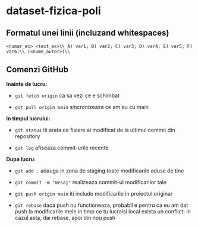 # dataset-fizica-poli

## Formatul unei linii (incluzand whitespaces)

`<numar_ex> <text_ex>\\ A) var1; B) var2; C) var3; D) var4; E) var5; F) var6.\\ (<nume_autor>)\\`

## Comenzi GitHub

**Inainte de lucru:**

- `git fetch origin` ca sa vezi ce e schimbat

- `git pull origin main` sincronizeaza ce am eu cu main

**In timpul lucrului:**

- `git status` iti arata ce fisiere ai modificat de la ultimul commit din repository

- `git log` afiseaza commit-urile recente

**Dupa lucru:**

- `git add .` adauga in zona de staging toate modificarile aduse de tine

- `git commit -m "mesaj"` realizeaza commit-ul modificarilor tale

- `git push origin main` iti include modificarile in proiectul originar

- `git rebase` daca push nu functioneaza, probabil e pentru ca eu am dat push la modificarile mele in timp ce tu lucraisi local exista un conflict; in cazul asta, dai rebase, apoi din nou push

